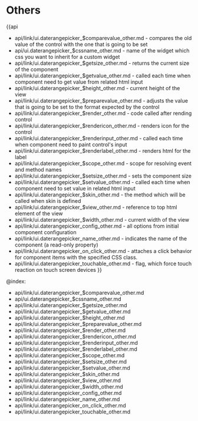 Others
=======

{{api
- api/link/ui.daterangepicker_$comparevalue_other.md - compares the old value of the control with the one that is going to be set
- api/ui.daterangepicker_$cssname_other.md - name of the widget which css you want to inherit for a custom widget
- api/link/ui.daterangepicker_$getsize_other.md - returns the current size of the component
- api/link/ui.daterangepicker_$getvalue_other.md - called each time when component need to get value from related html input
- api/link/ui.daterangepicker_$height_other.md - current height of the view
- api/link/ui.daterangepicker_$preparevalue_other.md - adjusts the value that is going to be set to the format expected by the control
- api/link/ui.daterangepicker_$render_other.md - code called after rending control
- api/link/ui.daterangepicker_$rendericon_other.md - renders icon for the control
- api/link/ui.daterangepicker_$renderinput_other.md - called each time when component need to paint control's input
- api/link/ui.daterangepicker_$renderlabel_other.md - renders html for the label
- api/link/ui.daterangepicker_$scope_other.md - scope for resolving event and method names
- api/link/ui.daterangepicker_$setsize_other.md - sets the component size
- api/link/ui.daterangepicker_$setvalue_other.md - called each time when component need to set value in related html input
- api/link/ui.daterangepicker_$skin_other.md - the method which will be called when skin is defined
- api/link/ui.daterangepicker_$view_other.md - reference to top html element of the view
- api/link/ui.daterangepicker_$width_other.md - current width of the view
- api/link/ui.daterangepicker_config_other.md - all options from initial component configuration
- api/link/ui.daterangepicker_name_other.md - indicates the name of the component (a read-only property)
- api/link/ui.daterangepicker_on_click_other.md - attaches a click behavior for component items with the specified CSS class.
- api/link/ui.daterangepicker_touchable_other.md - flag, which force touch reaction on touch screen devices
}}

@index:
- api/link/ui.daterangepicker_$comparevalue_other.md
- api/ui.daterangepicker_$cssname_other.md
- api/link/ui.daterangepicker_$getsize_other.md
- api/link/ui.daterangepicker_$getvalue_other.md
- api/link/ui.daterangepicker_$height_other.md
- api/link/ui.daterangepicker_$preparevalue_other.md
- api/link/ui.daterangepicker_$render_other.md
- api/link/ui.daterangepicker_$rendericon_other.md
- api/link/ui.daterangepicker_$renderinput_other.md
- api/link/ui.daterangepicker_$renderlabel_other.md
- api/link/ui.daterangepicker_$scope_other.md
- api/link/ui.daterangepicker_$setsize_other.md
- api/link/ui.daterangepicker_$setvalue_other.md
- api/link/ui.daterangepicker_$skin_other.md
- api/link/ui.daterangepicker_$view_other.md
- api/link/ui.daterangepicker_$width_other.md
- api/link/ui.daterangepicker_config_other.md
- api/link/ui.daterangepicker_name_other.md
- api/link/ui.daterangepicker_on_click_other.md
- api/link/ui.daterangepicker_touchable_other.md


